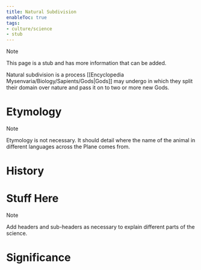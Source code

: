 ```yaml
---
title: Natural Subdivision
enableToc: true
tags:
- culture/science
- stub
---
```


> [!note]
> This page is a stub and has more information that can be added.

Natural subdivision is a process [[Encyclopedia Mysenvaria/Biology/Sapients/Gods|Gods]] may undergo in which they split their domain over nature and pass it on to two or more new Gods.
# Etymology

> [!note]
> Etymology is not necessary. It should detail where the name of the animal in different languages across the Plane comes from.
# History

# Stuff Here

> [!note]
> Add headers and sub-headers as necessary to explain different parts of the science.
# Significance
